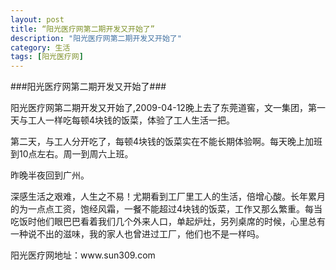 ```yaml
---
layout: post
title: “阳光医疗网第二期开发又开始了”
description: "阳光医疗网第二期开发又开始了"  
category: 生活
tags: [阳光医疗网]
---
```

###阳光医疗网第二期开发又开始了###
<p>阳光医疗网第二期开发又开始了,2009-04-12晚上去了东莞道窖，文一集团，第一天与工人一样吃每顿4块钱的饭菜，体验了工人生活一把。</p>

<p>第二天，与工人分开吃了，每顿4块钱的饭菜实在不能长期体验啊。每天晚上加班到10点左右。周一到周六上班。</p>

<p>昨晚半夜回到广州。</p>

<p>深感生活之艰难，人生之不易！尤期看到工厂里工人的生活，倍增心酸。长年累月的为一点点工资，饱经风霜，一餐不能超过4块钱的饭菜，工作又那么繁重。每当吃饭时他们眼巴巴看着我们几个外来人口，单起炉灶，另列桌席的时候，心里总有一种说不出的滋味，我的家人也曾进过工厂，他们也不是一样吗。</p>

<p>阳光医疗网地址：www.sun309.com</p>